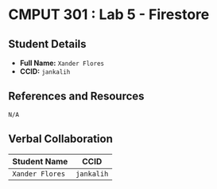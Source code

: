 # CMPUT 301 : Lab 5 - Firestore

## Student Details

- **Full Name:** `Xander Flores`
- **CCID:** `jankalih`

## References and Resources

`N/A`

## Verbal Collaboration

| Student Name | CCID     |
| ------------ | -------- |
| `Xander Flores` | `jankalih` |

